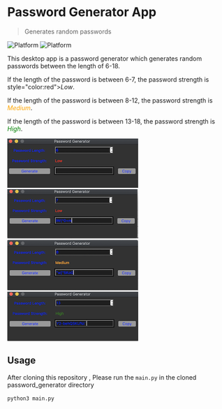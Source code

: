 # Password Generator App
> Generates random passwords 

![Platform](https://img.shields.io/badge/python-3.7-blue.svg)
![Platform](https://img.shields.io/badge/code%20style-black-000000.svg)

This desktop app is a password generator which generates random passwords between the length of 6-18.</br>
<p>If the length of the password is between 6-7, the password strength is 
 style="color:red"><em>Low</em>.</p>
<p>If the length of the password is between 8-12, the password strength is 
<span style="color:orange"><em>Medium</em></span>.</p>
<p>If the length of the password is between 13-18, the password strength is 
<span style="color:green"><em>High</em></span>.</p>


![](images/img01.png) 
![](images/img02.png) 
![](images/img03.png) 
![](images/img04.png)




## Usage
After cloning this repository , Please run the <code>main.py</code> in the cloned password_generator directory
```sh
python3 main.py
```
